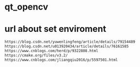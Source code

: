 # qt_opencv

# url about set enviroment
```bash
https://blog.csdn.net/yuwenlingfeng/article/details/79154489
https://blog.csdn.net/u013920434/article/details/76161585
https://www.cnblogs.com/herd/p/9322808.html
https://cmake.org/files/v3.2/
https://www.cnblogs.com/jliangqiu2016/p/5597501.html
```
